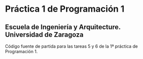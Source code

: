 # Práctica 1 de Programación 1
## Escuela de Ingeniería y Arquitecture. Universidad de Zaragoza 

Código fuente de partida para las tareas 5 y 6 de la 1ª práctica de Programación 1.
 
